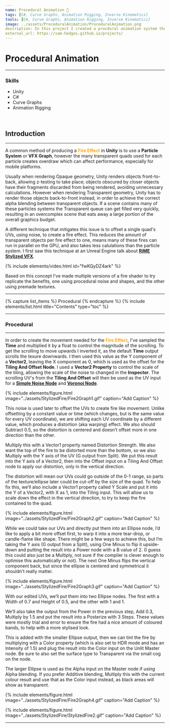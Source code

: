 ```yaml
---
name: Procedural Animation 🚧
tags: [C#, Curve Graphs, Animation Rigging, Inverse Kinematics]
tools: [C#, Curve Graphs, Animation Rigging, Inverse Kinematics]
image: ../assets/ProceduralAnimation/ProceduralAnimation.png
description: In this project I created a procdural animation system that can be applied to rigged quadrupedal characters
external_url: https://sam-hedges.github.io/projects/
---
```


# **Procedural Animation**

---

### **Skills**
- Unity
- C#
- Curve Graphs
- Animation Rigging

<p>&nbsp;</p>

## **Introduction**


---

A common method of producing a <span style="color:orange">**Fire Effect**</span> in **Unity** is to use a **Particle System** or **VFX Graph**, however the many transparent quads used for each particle creates overdraw which can affect performance, especially for mobile platforms.

Usually when rendering Opaque geometry, Unity renders objects front-to-back, allowing z-testing to take place; objects obscured by closer objects have their fragments discarded from being rendered, avoiding unnecessary calculations. However when rendering Transparent geometry, Unity has to render those objects back-to-front instead, in order to achieve the correct alpha blending between transparent objects. If a scene contains many of these particles systems the Transparent queue can get filled very quickly, resulting in an overcomplex scene that eats away a large portion of the overall graphics budget.

A different technique that mitigates this issue is to offset a single quad's UVs, using noise, to create a fire effect. This reduces the amount of transparent objects per fire effect to one, means many of these fires can run in parallel on the GPU, and also takes less calulations than the particle system. I first saw this technique at an Unreal Engine talk about **[RiME Stylized VFX](https://youtu.be/fwKQyDZ4ark)**.

{% include elements/video.html id="fwKQyDZ4ark" %}

Based on this concept I’ve made multiple versions of a fire shader to try replicate the benefits, one using procedural noise and shapes, and the other using premade textures.

---

{% capture list_items %}
Procedural
{% endcapture %}
{% include elements/list.html title="Contents" type="toc" %}

---

### **Procedural**

---

In order to create the movement needed for the <span style="color:orange">**Fire Effect**</span>, I've sampled the **Time** and multiplied it by a float to control the magnitude of the scrolling. To get the scrolling to move upwards I inverted it, as the default **Time** output scrolls the texure downwards. I then used this value as the Y component of a **Vector2**, leaving the X component as 0, which is used as the offset for the **Tiling And Offset Node**. I used a **Vector2 Property** to control the scale of the tiling, allowing the scale of the noise to changed in the **Inspector**. The scrolling UV's from the **Tiling And Offset** will then be used as the UV input for a **[Simple Noise Node](https://docs.unity3d.com/Packages/com.unity.shadergraph@7.1/manual/Simple-Noise-Node.html)** and **[Voronoi Node](https://docs.unity3d.com/Packages/com.unity.shadergraph@6.9/manual/Voronoi-Node.html)**.

{% include elements/figure.html image="../assets/StylizedFire/Fire2Graph1.gif" caption="Add Caption" %}

This noise is used later to offset the UVs to create fire like movement. Unlike offsetting by a constant value or time (which changes, but is the same value for every UV coordinate), we are shifting each UV coordinate by a different value, which produces a distortion (aka warping) effect. We also should Subtract 0.5, so the distortion is centered and doesn’t offset more in one direction than the other.

Multiply this with a Vector1 property named Distortion Strength. We also want the top of the fire to be distorted more than the bottom, so we also Multiply with the Y axis of the UV (G output from Split). We put this result into the Y axis of a Vector2, then into the Offset input on a Tiling And Offset node to apply our distortion, only in the vertical direction.

The distortion will mean our UVs could go outside of the 0-1 range, so parts of the texture/ellipse later could be cut-off by the size of the quad. To help fix this, we’ll also include a Vector1 property called Y Scale and put it into the Y of a Vector2, with X as 1, into the Tiling input. This will allow us to scale down the effect in the vertical direction, to try to keep the fire contained to the quad.

{% include elements/figure.html image="../assets/StylizedFire/Fire2Graph2.gif" caption="Add Caption" %}

While we could take our UVs and directly put them into an Ellipse node, I’d like to apply a bit more offset first, to warp it into a more tear-drop, or candle-flame like shape. There might be a few ways to achieve this, but I’m taking the Y axis (G output from a Split), using One Minus to flip it upside-down and putting the result into a Power node with a B value of 2. (I guess this could also just be a Multiply, not sure if the compiler is clever enough to optimise this automatically or not). The next One Minus flips the vertical component back, but since the ellipse is centered and symmetrical it shouldn’t really matter.

{% include elements/figure.html image="../assets/StylizedFire/Fire2Graph3.gif" caption="Add Caption" %}

With our edited UVs, we’ll put them into two Ellipse nodes. The first with a Width of 0.7 and Height of 0.5, and the other with 1 and 1.

We’ll also take the output from the Power in the previous step, Add 0.3, Multiply by 1.5 and put the result into a Posterize with 3 Steps. These values were mostly trial and error to ensure the fire had a nice amount of coloured bands, to help with a more stylised look.

This is added with the smaller Ellipse output, then we can tint the fire by multiplying with a Color property (which is also set to HDR mode and has an Intensity of 1.5) and plug the result into the Color input on the Unlit Master node. Be sure to also set the surface type to Transparent via the small cog on the node.

The larger Ellipse is used as the Alpha input on the Master node if using Alpha blending. If you prefer Additive blending, Multiply this with the current colour result and use that as the Color input instead, as black areas will show as transparent.

{% include elements/figure.html image="../assets/StylizedFire/Fire2Graph4.gif" caption="Add Caption" %}

{% include elements/figure.html image="../assets/StylizedFire/StylizedFire2.gif" caption="Add Caption" %}

---


